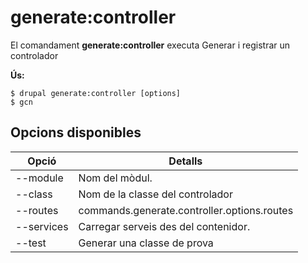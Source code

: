 # generate:controller
El comandament **generate:controller** executa Generar i registrar un controlador

**Ús:**
```
$ drupal generate:controller [options] 
$ gcn  
```

## Opcions disponibles
Opció | Detalls
-------|-------------
--module | Nom del mòdul.
--class | Nom de la classe del controlador
--routes | commands.generate.controller.options.routes
--services | Carregar serveis des del contenidor.
--test | Generar una classe de prova
